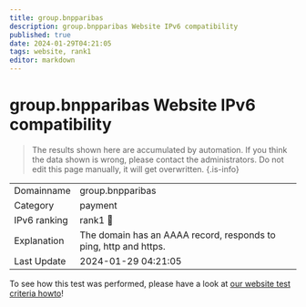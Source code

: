 ```yaml
---
title: group.bnpparibas
description: group.bnpparibas Website IPv6 compatibility
published: true
date: 2024-01-29T04:21:05
tags: website, rank1
editor: markdown
---
```


# group.bnpparibas Website IPv6 compatibility

> The results shown here are accumulated by automation. If you think the data shown is wrong, please contact the administrators. 
> Do not edit this page manually, it will get overwritten.
{.is-info}


|   |   |
| - | - |
| Domainname | group.bnpparibas
| Category | payment |
| IPv6 ranking | rank1 :1st_place_medal: |
| Explanation | The domain has an AAAA record, responds to ping, http and https. |
| Last Update | 2024-01-29 04:21:05 |

To see how this test was performed, please have a look at [our website test criteria howto](/howto/testcriteria/website)!

